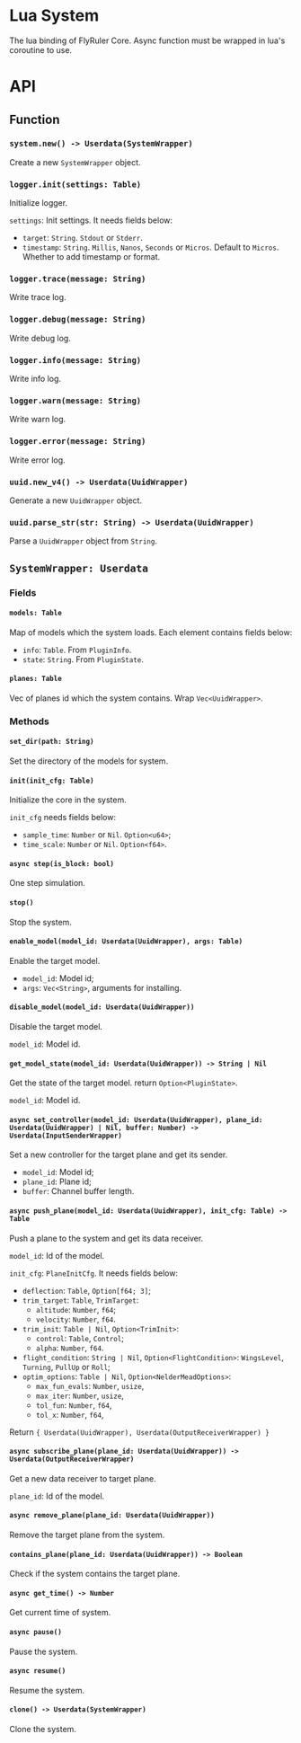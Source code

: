 # Lua System

The lua binding of FlyRuler Core. Async function must be wrapped in lua's coroutine to use.

# API

## Function

### `system.new() -> Userdata(SystemWrapper)`

Create a new `SystemWrapper` object.

### `logger.init(settings: Table)`

Initialize logger.

`settings`: Init settings. It needs fields below:

- `target`: `String`. `Stdout` or `Stderr`.
- `timestamp`: `String`. `Millis`, `Nanos`, `Seconds` or `Micros`. Default to `Micros`. Whether to add timestamp or format.

### `logger.trace(message: String)`

Write trace log.

### `logger.debug(message: String)`

Write debug log.

### `logger.info(message: String)`

Write info log.

### `logger.warn(message: String)`

Write warn log.

### `logger.error(message: String)`

Write error log.

### `uuid.new_v4() -> Userdata(UuidWrapper)`

Generate a new `UuidWrapper` object.

### `uuid.parse_str(str: String) -> Userdata(UuidWrapper)`

Parse a `UuidWrapper` object from `String`.

## `SystemWrapper: Userdata`

### Fields

#### `models: Table`

Map of models which the system loads. Each element contains fields below:

- `info`: `Table`. From `PluginInfo`.
- `state`: `String`. From `PluginState`.

#### `planes: Table`

Vec of planes id which the system contains. Wrap `Vec<UuidWrapper>`.

### Methods

#### `set_dir(path: String)`

Set the directory of the models for system.

#### `init(init_cfg: Table)`

Initialize the core in the system.

`init_cfg` needs fields below:
- `sample_time`: `Number` or `Nil`. `Option<u64>`;
- `time_scale`: `Number` or `Nil`. `Option<f64>`.

#### `async step(is_block: bool)`

One step simulation.

#### `stop()`

Stop the system.

#### `enable_model(model_id: Userdata(UuidWrapper), args: Table)`

Enable the target model.

- `model_id`: Model id;
- `args`: `Vec<String>`, arguments for installing.

#### `disable_model(model_id: Userdata(UuidWrapper))`

Disable the target model.

`model_id`: Model id.

#### `get_model_state(model_id: Userdata(UuidWrapper)) -> String | Nil`

Get the state of the target model. return `Option<PluginState>`.

`model_id`: Model id.

#### `async set_controller(model_id: Userdata(UuidWrapper), plane_id: Userdata(UuidWrapper) | Nil, buffer: Number) -> Userdata(InputSenderWrapper)`

Set a new controller for the target plane and get its sender.

- `model_id`: Model id;
- `plane_id`: Plane id;
- `buffer`: Channel buffer length.

#### `async push_plane(model_id: Userdata(UuidWrapper), init_cfg: Table) -> Table`

Push a plane to the system and get its data receiver.

`model_id`: Id of the model.

`init_cfg`: `PlaneInitCfg`. It needs fields below:

- `deflection`: `Table`, `Option[f64; 3]`;
- `trim_target`: `Table`, `TrimTarget`:
    - `altitude`: `Number`, `f64`;
    - `velocity`: `Number`, `f64`.
- `trim_init`: `Table | Nil`, `Option<TrimInit>`:
    - `control`: `Table`, `Control`;
    - `alpha`: `Number`, `f64`.
- `flight_condition`: `String | Nil`, `Option<FlightCondition>`:    `WingsLevel`, `Turning`, `PullUp` or `Roll`;
- `optim_options`: `Table | Nil`, `Option<NelderMeadOptions>`:
    - `max_fun_evals`: `Number`, `usize`,
    - `max_iter`: `Number`, `usize`,
    - `tol_fun`: `Number`, `f64`,
    - `tol_x`: `Number`, `f64`,

Return `{ Userdata(UuidWrapper), Userdata(OutputReceiverWrapper) }`

#### `async subscribe_plane(plane_id: Userdata(UuidWrapper)) -> Userdata(OutputReceiverWrapper)`

Get a new data receiver to target plane.

`plane_id`: Id of the model.

#### `async remove_plane(plane_id: Userdata(UuidWrapper))`

Remove the target plane from the system.

#### `contains_plane(plane_id: Userdata(UuidWrapper)) -> Boolean`

Check if the system contains the target plane.

#### `async get_time() -> Number`

Get current time of system.

#### `async pause()`

Pause the system.

#### `async resume()`

Resume the system.

#### `clone() -> Userdata(SystemWrapper)`

Clone the system.